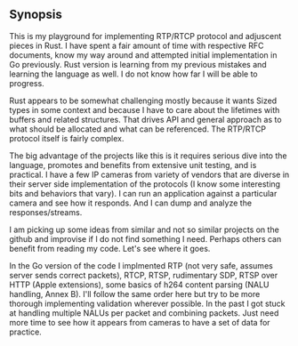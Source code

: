 ## Synopsis
This is my playground for implementing RTP/RTCP protocol and adjuscent pieces in Rust.  I have spent a fair amount of time with respective RFC documents, know my way around and attempted initial implementation in Go previously.  Rust version is learning from my previous mistakes and learning the language as well.  I do not know how far I will be able to progress.

Rust appears to be somewhat challenging mostly because it wants Sized types in some context and because I have to care about the lifetimes with buffers and related structures.  That drives API and general approach as to what should be allocated and what can be referenced.  The RTP/RTCP protocol itself is fairly complex.

The big advantage of the projects like this is it requires serious dive into the language, promotes and benefits from extensive unit testing, and is practical.  I have a few IP cameras from variety of vendors that are diverse in their server side implementation of the protocols (I know some interesting bits and behaviors that vary).  I can run an application against a particular camera and see how it responds.  And I can dump and analyze the responses/streams.

I am picking up some ideas from similar and not so similar projects on the github and improvise if I do not find something I need.  Perhaps others can benefit from reading my code.  Let's see where it goes.

In the Go version of the code I implmented RTP (not very safe, assumes server sends correct packets), RTCP, RTSP, rudimentary SDP, RTSP over HTTP (Apple extensions), some basics of h264 content parsing (NALU handling, Annex B).  I'll follow the same order here but try to be more thorough implementing validation wherever possible.  In the past I got stuck at handling multiple NALUs per packet and combining packets.  Just need more time to see how it appears from cameras to have a set of data for practice.